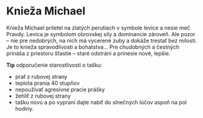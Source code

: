 Knieža Michael
==============

Knieža Michael priletel na zlatých perutiach v symbole levice a nesie meč
Pravdy. Levica je symbolom obrovskej sily a dominancie zároveň. Ale pozor – nie
pre nedobrých, na nich má vycerené zuby a dokáže trestať bez milosti. Je to
knieža spravodlivosti a bohatstva… Pre chudobných a čestných prináša z priestoru
šťastie – staré odstráni a prinesie nové, lepšie.

**Tip** odporučenie starostlivosti o tašku:

* prať z rubovej strany
* teplota prania 40 stupňov
* nepoužívať agresívne pracie prášky
* žehliť z rubovej strany
* tašku novú a po vypraní dajte nabiť do slnečných lúčov aspoň na pol hodiny.
